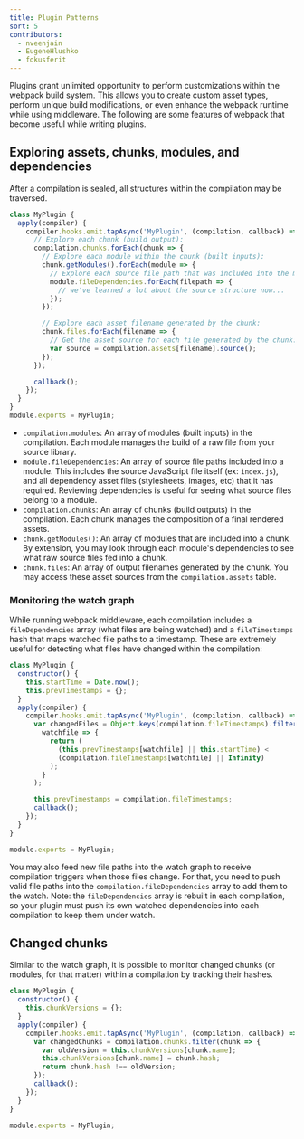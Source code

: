 ```yaml
---
title: Plugin Patterns
sort: 5
contributors:
  - nveenjain
  - EugeneHlushko
  - fokusferit
---
```


Plugins grant unlimited opportunity to perform customizations within the webpack build system. This allows you to create custom asset types, perform unique build modifications, or even enhance the webpack runtime while using middleware. The following are some features of webpack that become useful while writing plugins.

## Exploring assets, chunks, modules, and dependencies

After a compilation is sealed, all structures within the compilation may be traversed.

```javascript
class MyPlugin {
  apply(compiler) {
    compiler.hooks.emit.tapAsync('MyPlugin', (compilation, callback) => {
      // Explore each chunk (build output):
      compilation.chunks.forEach(chunk => {
        // Explore each module within the chunk (built inputs):
        chunk.getModules().forEach(module => {
          // Explore each source file path that was included into the module:
          module.fileDependencies.forEach(filepath => {
            // we've learned a lot about the source structure now...
          });
        });

        // Explore each asset filename generated by the chunk:
        chunk.files.forEach(filename => {
          // Get the asset source for each file generated by the chunk:
          var source = compilation.assets[filename].source();
        });
      });

      callback();
    });
  }
}
module.exports = MyPlugin;
```

- `compilation.modules`: An array of modules (built inputs) in the compilation. Each module manages the build of a raw file from your source library.
- `module.fileDependencies`: An array of source file paths included into a module. This includes the source JavaScript file itself (ex: `index.js`), and all dependency asset files (stylesheets, images, etc) that it has required. Reviewing dependencies is useful for seeing what source files belong to a module.
- `compilation.chunks`: An array of chunks (build outputs) in the compilation. Each chunk manages the composition of a final rendered assets.
- `chunk.getModules()`: An array of modules that are included into a chunk. By extension, you may look through each module's dependencies to see what raw source files fed into a chunk.
- `chunk.files`: An array of output filenames generated by the chunk. You may access these asset sources from the `compilation.assets` table.

### Monitoring the watch graph

While running webpack middleware, each compilation includes a `fileDependencies` array (what files are being watched) and a `fileTimestamps` hash that maps watched file paths to a timestamp. These are extremely useful for detecting what files have changed within the compilation:

```javascript
class MyPlugin {
  constructor() {
    this.startTime = Date.now();
    this.prevTimestamps = {};
  }
  apply(compiler) {
    compiler.hooks.emit.tapAsync('MyPlugin', (compilation, callback) => {
      var changedFiles = Object.keys(compilation.fileTimestamps).filter(
        watchfile => {
          return (
            (this.prevTimestamps[watchfile] || this.startTime) <
            (compilation.fileTimestamps[watchfile] || Infinity)
          );
        }
      );

      this.prevTimestamps = compilation.fileTimestamps;
      callback();
    });
  }
}

module.exports = MyPlugin;
```

You may also feed new file paths into the watch graph to receive compilation triggers when those files change. For that, you need to push valid file paths into the `compilation.fileDependencies` array to add them to the watch. Note: the `fileDependencies` array is rebuilt in each compilation, so your plugin must push its own watched dependencies into each compilation to keep them under watch.

## Changed chunks

Similar to the watch graph, it is possible to monitor changed chunks (or modules, for that matter) within a compilation by tracking their hashes.

```javascript
class MyPlugin {
  constructor() {
    this.chunkVersions = {};
  }
  apply(compiler) {
    compiler.hooks.emit.tapAsync('MyPlugin', (compilation, callback) => {
      var changedChunks = compilation.chunks.filter(chunk => {
        var oldVersion = this.chunkVersions[chunk.name];
        this.chunkVersions[chunk.name] = chunk.hash;
        return chunk.hash !== oldVersion;
      });
      callback();
    });
  }
}

module.exports = MyPlugin;
```
